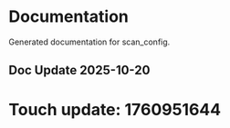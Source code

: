 # Documentation

Generated documentation for scan_config.

## Doc Update 2025-10-20

# Touch update: 1760951644
